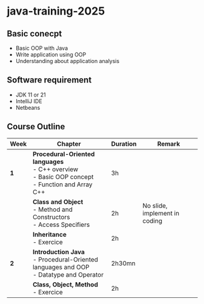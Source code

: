 # java-training-2025

## Basic conecpt 
- Basic OOP with Java
- Write application using OOP
- Understanding about application analysis

## Software requirement
- JDK 11 or 21
- IntelliJ IDE
- Netbeans

## Course Outline

| Week | Chapter | Duration | Remark |
|------|---------|----------|--------|
| **1** | **Procedural-Oriented languages**  <br> - C++ overview  <br> - Basic OOP concept  <br> - Function and Array C++ | 3h | |
|  | **Class and Object**  <br> - Method and Constructors  <br> - Access Specifiers | 2h | No slide, implement in coding |
|  | **Inheritance**  <br> - Exercice | 2h | |
| **2** | **Introduction Java**  <br> - Procedural-Oriented languages and OOP  <br> - Datatype and Operator | 2h30mn | |
|  | **Class, Object, Method**  <br> - Exercice | 2h | |

